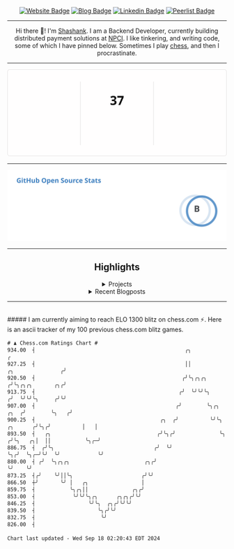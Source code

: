 <div align="center"><p><a href="https://ssnk.in"><img src="https://img.shields.io/badge/-Website-3B7EBF?style=for-the-badge&amp;logo=amp&amp;logoColor=white" alt="Website Badge"></a> <a href="https://hashnode.ssnk.in"><img src="https://img.shields.io/badge/-Blog-3B7EBF?style=for-the-badge&amp;logo=Hashnode&amp;logoColor=white" alt="Blog Badge"></a> <a href="https://linkedin.com/in/shashank-priyadarshi"><img src="https://img.shields.io/badge/-LinkedIn-3B7EBF?style=for-the-badge&amp;logo=Linkedin&amp;logoColor=white" alt="Linkedin Badge"></a> <a href="https://peerlist.io/shasha"><img src="https://img.shields.io/badge/-PeerList-3B7EBF?style=for-the-badge&amp;logo=Peerlist&amp;logoColor=white" alt="Peerlist Badge"/></a></p><hr><p>Hi there 👋! I'm <a href="https://ssnk.in">Shashank</a>. I am a Backend Developer, currently building distributed payment solutions at <a href="https://npci.org.in">NPCI</a>. I like tinkering, and writing code, some of which I have pinned below. Sometimes I play <a href="https://www.chess.com/member/ttefabob">chess</a>, and then I procrastinate.</p><hr><p><img src="./assets/images/streak_stats.svg"/></p><hr><p><img src="./assets/images/open_source_stats.svg"/></p><hr><h2>Highlights</h2><details><summary>Projects</summary><br /><ul><li><a href="https://github.com/shashank-priyadarshi/portfolio-core-ui" target="_blank" rel="noopener noreferrer">portfolio-core-ui</a> Last Updated : 2024-09-18</li><li><a href="https://github.com/shashank-priyadarshi/projects" target="_blank" rel="noopener noreferrer">projects</a> Last Updated : 2024-09-16</li><li><a href="https://github.com/shashank-priyadarshi/utils" target="_blank" rel="noopener noreferrer">utils</a> Last Updated : 2024-09-16</li><li><a href="https://github.com/shashank-priyadarshi/services" target="_blank" rel="noopener noreferrer">services</a> Last Updated : 2024-09-15</li><li><a href="https://github.com/shashank-priyadarshi/archive" target="_blank" rel="noopener noreferrer">archive</a> Last Updated : 2024-09-10</li></ul></details><details><summary>Recent Blogposts</summary><br /><ul><li><a href="https://hashnode.ssnk.in/traffic-light-simulator-in-angular-2023" target="_blank" rel="noopener noreferrer">Traffic Light Simulator in Angular</a> Published : 2023-09-16</li><li><a href="https://hashnode.ssnk.in/oop-in-go-interfaces" target="_blank" rel="noopener noreferrer">OOP in Go: Interfaces</a> Published : 2023-03-04</li><li><a href="https://hashnode.ssnk.in/oop-in-go-structs" target="_blank" rel="noopener noreferrer">OOP in Go: Structs</a> Published : 2023-02-24</li></ul></details><hr></div></br>##### I am currently aiming to reach ELO 1300 blitz on chess.com ⚡. Here is an ascii tracker of my 100 previous chess.com blitz games.
  
  
  ```
# ♟︎ Chess.com Ratings Chart #
  934.00  ┤                                                ╭╮                                                ╭
  927.25  ┤                                                ││                              ╭╮               ╭╯
  920.50  ┤                                               ╭╯╰╮╭╮╭╮                        ╭╯╰╮╭╮╭╮       ╭╮╭╯
  913.75  ┤                                              ╭╯  ╰╯╰╯╰╮                      ╭╯  ╰╯╰╯╰╮     ╭╯╰╯
  907.00  ┤                                             ╭╯        ╰╮╭╮              ╭╮  ╭╯        ╰╮   ╭╯
  900.25  ┤                                        ╭╮  ╭╯          ╰╯╰╮    ╭╮      ╭╯╰╮╭╯          │   │
  893.50  ┤   ╭╮                                  ╭╯╰╮╭╯              ╰╮  ╭╯╰╮   ╭╮│  ││           ╰╮╭─╯
  886.75  ┤  ╭╯╰╮                                ╭╯  ╰╯                ╰╮╭╯  ╰╮╭─╯╰╯  ╰╯            ╰╯
  880.00  ┤ ╭╯  ╰╮╭╮╭╮                        ╭╮╭╯                      ╰╯    ╰╯
  873.25  ┤╭╯    ╰╯││╰╮                      ╭╯╰╯
  866.50  ┼╯       ╰╯ │   ╭╮                 │
  859.75  ┤           ╰╮╭╮││              ╭╮╭╯
  853.00  ┤            ╰╯╰╯╰╮╭╮      ╭╮╭╮╭╯╰╯
  846.25  ┤                 ╰╯╰╮  ╭╮╭╯╰╯╰╯
  839.50  ┤                    ╰╮╭╯╰╯
  832.75  ┤                     ╰╯
  826.00  ┤

Chart last updated - Wed Sep 18 02:20:43 EDT 2024  
  ```
  
